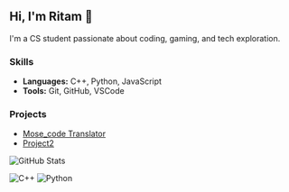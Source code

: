 ## Hi, I'm Ritam 👋
I'm a CS student passionate about coding, gaming, and tech exploration.

### Skills
- **Languages:** C++, Python, JavaScript
- **Tools:** Git, GitHub, VSCode

### Projects
- [Mose_code Translator]([(https://github.com/chowritam/Mosecode_Translator)])
- [Project2]([link](https://github.com/chowritam/HOSPITAL-MANAGEMENT-SYSTEM))

![GitHub Stats](https://github-readme-stats.vercel.app/api?username=ritam123&show_icons=true&theme=radical)

![C++](https://img.shields.io/badge/C++-00599C?style=flat&logo=c%2B%2B)
![Python](https://img.shields.io/badge/Python-3776AB?style=flat&logo=python&logoColor=white)
